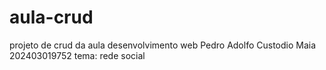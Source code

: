 # aula-crud
projeto de crud da aula desenvolvimento web
Pedro Adolfo Custodio Maia 202403019752
tema: rede social

